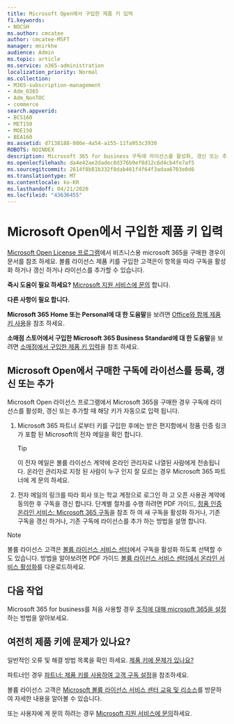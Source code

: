 ```yaml
---
title: Microsoft Open에서 구입한 제품 키 입력
f1.keywords:
- NOCSH
ms.author: cmcatee
author: cmcatee-MSFT
manager: mnirkhe
audience: Admin
ms.topic: article
ms.service: o365-administration
localization_priority: Normal
ms.collection:
- M365-subscription-management
- Adm_O365
- Adm_NonTOC
- commerce
search.appverid:
- BCS160
- MET150
- MOE150
- BEA160
ms.assetid: d7138188-086e-4a54-a155-11fa953c3930
ROBOTS: NOINDEX
description: Microsoft 365 for business 구독에 라이선스를 활성화, 갱신 또는 추가 하는 방법에 대해 알아봅니다.
ms.openlocfilehash: da4e42ae2dadec8d376b9ef8d12c6d4cb4fe7af5
ms.sourcegitcommit: 2614f8b81b332f8dab461f4f64f3adaa6703e0d6
ms.translationtype: MT
ms.contentlocale: ko-KR
ms.lasthandoff: 04/21/2020
ms.locfileid: "43636455"
---
```

# <a name="enter-your-product-key-purchased-from-microsoft-open"></a>Microsoft Open에서 구입한 제품 키 입력

[Microsoft Open License 프로그램](https://go.microsoft.com/fwlink/p/?LinkID=613298)에서 비즈니스용 microsoft 365을 구매한 경우이 문서를 참조 하세요. 볼륨 라이선스 제품 키를 구입한 고객은이 항목을 따라 구독을 활성화 하거나 갱신 하거나 라이선스를 추가할 수 있습니다.
  
 **즉시 도움이 필요 하세요?** [Microsoft 지원 서비스에 문의](../admin/contact-support-for-business-products.md) 합니다. 
  
 **다른 사항이 필요 합니다.**
 
 **Microsoft 365 Home 또는 Personal에 대 한 도움말**을 보려면 [Office와 함께 제품 키 사용](https://support.office.com/article/12a5763a-d45c-4685-8c95-a44500213759.aspx)을 참조 하세요.
  
 **소매점 스토어에서 구입한 Microsoft 365 Business Standard에 대 한 도움말**을 보려면 [소매점에서 구입한 제품 키 입력](enter-your-product-key.md)을 참조 하세요. 
  
## <a name="activate-renew-or-add-licenses-to-a-subscription-purchased-from-microsoft-open"></a>Microsoft Open에서 구매한 구독에 라이선스를 등록, 갱신 또는 추가

Microsoft Open 라이선스 프로그램에서 Microsoft 365을 구매한 경우 구독에 라이선스를 활성화, 갱신 또는 추가할 때 해당 키가 자동으로 입력 됩니다.
  
1. Microsoft 365 파트너 로부터 키를 구입한 후에는 받은 편지함에서 정품 인증 링크가 포함 된 Microsoft의 전자 메일을 확인 합니다.
    
    > [!TIP]
    >  이 전자 메일은 볼륨 라이선스 계약에 온라인 관리자로 나열된 사람에게 전송됩니다. 온라인 관리자로 지정 된 사람이 누구 인지 잘 모르는 경우 Microsoft 365 파트너에 게 문의 하세요. 
  
2. 전자 메일의 링크를 따라 회사 또는 학교 계정으로 로그인 하 고 오픈 사용권 계약에 동의한 후 구독을 갱신 합니다. 단계별 절차를 수행 하려면 PDF 가이드, [정품 인증 온라인 서비스: Microsoft 365 구독](https://go.microsoft.com/fwlink/p/?LinkId=618100)을 참조 하 여 새 구독을 활성화 하거나, 기존 구독을 갱신 하거나, 기존 구독에 라이선스를 추가 하는 방법을 설명 합니다.
    
> [!NOTE]
> 볼륨 라이선스 고객은 [볼륨 라이선스 서비스 센터](https://go.microsoft.com/fwlink/p/?LinkID=282016)에서 구독을 활성화 하도록 선택할 수도 있습니다. 방법을 알아보려면 PDF 가이드 [볼륨 라이선스 서비스 센터에서 온라인 서비스 활성화](https://go.microsoft.com/fwlink/p/?LinkId=618096)를 다운로드하세요. 
  
## <a name="whats-next"></a>다음 작업

Microsoft 365 for business를 처음 사용할 경우 [조직에 대해 microsoft 365을 설정](../admin/setup/setup.md)하는 방법을 알아보세요.
  
## <a name="still-having-trouble-with-product-keys"></a>여전히 제품 키에 문제가 있나요?

일반적인 오류 및 해결 방법 목록을 확인 하세요. [제품 키에 문제가 있나요?](product-key-errors-and-solutions.md)
  
파트너인 경우 [파트너: 제품 키를 사용하여 고객 구독 설정](https://support.office.com/article/cf22c50f-95c9-4fa2-b959-c264de256d40.aspx)을 참조하세요.
  
볼륨 라이선스 고객은 [Microsoft 볼륨 라이선스 서비스 센터 교육 및 리소스](https://go.microsoft.com/fwlink/p/?LinkId=618103)를 방문하여 자세한 내용을 알아볼 수 있습니다.
  
또는 사용자에 게 문의 하려는 경우 [Microsoft 지원 서비스에 문의](../admin/contact-support-for-business-products.md)하세요.
